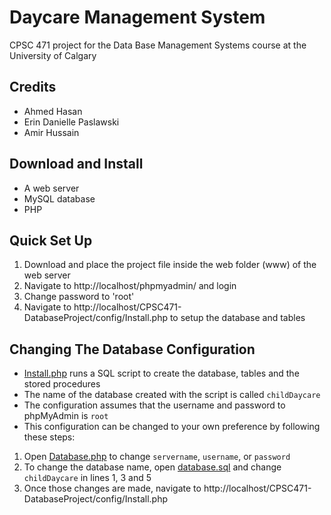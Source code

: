 # Daycare Management System

CPSC 471 project for the Data Base Management Systems course at the University of Calgary

## Credits
* Ahmed Hasan
* Erin Danielle Paslawski
* Amir Hussain

## Download and Install
* A web server
* MySQL database
* PHP

## Quick Set Up
1. Download and place the project file inside the web folder (www) of the web server
1. Navigate to http://localhost/phpmyadmin/ and login
1. Change password to 'root'
1. Navigate to http://localhost/CPSC471-DatabaseProject/config/Install.php to setup the database and tables

## Changing The Database Configuration
* [Install.php](config/install.php) runs a SQL script to create the database, tables and the stored procedures
* The name of the database created with the script is called ``childDaycare``
* The configuration assumes that the username and password to phpMyAdmin is ``root``
* This configuration can be changed to your own preference by following these steps:
1. Open [Database.php](config/Database.php) to change ``servername``, ``username``, or ``password``
1. To change the database name, open [database.sql](config/database.sql) and change ``childDaycare`` in lines 1, 3 and 5
1. Once those changes are made, navigate to http://localhost/CPSC471-DatabaseProject/config/Install.php
